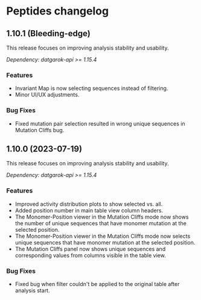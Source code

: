 # Peptides changelog

## 1.10.1 (Bleeding-edge)

This release focuses on improving analysis stability and usability.

*Dependency: datgarok-api >= 1.15.4*

### Features

* Invariant Map is now selecting sequences instead of filtering.
* Minor UI/UX adjustments.

### Bug Fixes

* Fixed mutation pair selection resulted in wrong unique sequences in Mutation Cliffs bug.

## 1.10.0 (2023-07-19)

This release focuses on improving analysis stability and usability.

*Dependency: datgarok-api >= 1.15.4*

### Features

* Improved activity distribution plots to show selected vs. all.
* Added position number in main table view column headers.
* The Monomer-Position viewer in the Mutation Cliffs mode now shows the number of unique sequences that have monomer mutation at the selected position.
* The Monomer-Position viewer in the Mutation Cliffs mode now selects unique sequences that have monomer mutation at the selected position.
* The Mutation Cliffs panel now shows unique sequences and corresponding values from columns visible in the table view.

### Bug Fixes

* Fixed bug when filter couldn't be applied to the original table after analysis start.
